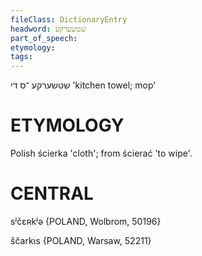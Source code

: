 ```yaml
---
fileClass: DictionaryEntry
headword: שטשערקע
part_of_speech: 
etymology: 
tags: 
---
```

שטשערקע
־ס
די
'kitchen towel; mop'

ETYMOLOGY
===========
Polish ścierka 'cloth'; from ścierać 'to wipe'. 

CENTRAL
========

sʲčɛʀkʲə {POLAND, Wolbrom, 50196}

ščarkɩs {POLAND, Warsaw, 52211}
